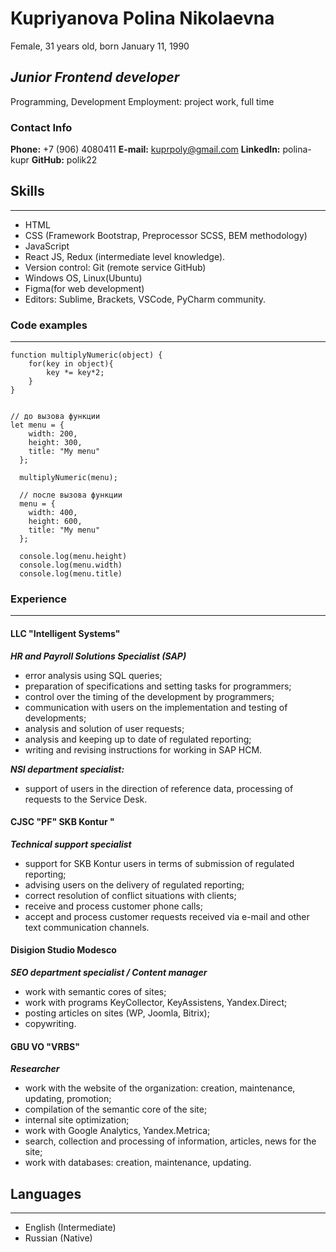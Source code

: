 # Kupriyanova Polina Nikolaevna

Female, 31 years old, born January 11, 1990

## _Junior Frontend developer_
Programming, Development
Employment: project work, full time
### Contact Info

**Phone:** +7 (906) 4080411
**E-mail:** kuprpoly@gmail.com
**LinkedIn:** polina-kupr
**GitHub:** polik22

## Skills
***
- HTML
- CSS (Framework Bootstrap, Preprocessor SCSS, BEM methodology)
- JavaScript 
- React JS, Redux (intermediate level knowledge).
- Version control: Git (remote service GitHub)
- Windows OS, Linux(Ubuntu)
- Figma(for web development)
- Editors: Sublime, Brackets, VSCode, PyCharm community.

### Code examples
***
```
function multiplyNumeric(object) {
    for(key in object){
        key *= key*2;
    }
}


// до вызова функции
let menu = {
    width: 200,
    height: 300,
    title: "My menu"
  };
  
  multiplyNumeric(menu);
  
  // после вызова функции
  menu = {
    width: 400,
    height: 600,
    title: "My menu"
  };

  console.log(menu.height)
  console.log(menu.width)
  console.log(menu.title)
```



### Experience
***
#### LLC "Intelligent Systems"

***HR and Payroll Solutions Specialist (SAP)***
- error analysis using SQL queries;
- preparation of specifications and setting tasks for programmers;
- control over the timing of the development by programmers;
- communication with users on the implementation and testing of developments;
- analysis and solution of user requests;
- analysis and keeping up to date of regulated reporting;
- writing and revising instructions for working in SAP HCM.

***NSI department specialist:***
- support of users in the direction of reference data, processing of requests to the Service Desk.

#### CJSC "PF" SKB Kontur "

***Technical support specialist***
- support for SKB Kontur users in terms of submission of regulated reporting;
- advising users on the delivery of regulated reporting;
- correct resolution of conflict situations with clients;
- receive and process customer phone calls;
- accept and process customer requests received via e-mail and other text communication channels.

#### Disigion Studio Modesco

***SEO department specialist / Content manager***
- work with semantic cores of sites;
- work with programs KeyCollector, KeyAssistens, Yandex.Direct;
- posting articles on sites (WP, Joomla, Bitrix);
- copywriting.

#### GBU VO "VRBS"

***Researcher***
- work with the website of the organization: creation, maintenance, updating, promotion;
- compilation of the semantic core of the site;
- internal site optimization;
- work with Google Analytics, Yandex.Metrica;
- search, collection and processing of information, articles, news for the site;
- work with databases: creation, maintenance, updating.

## Languages
***
- English (Intermediate)
- Russian (Native)